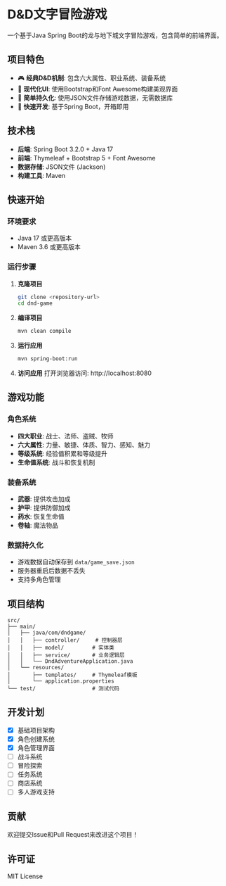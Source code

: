 # D&D文字冒险游戏

一个基于Java Spring Boot的龙与地下城文字冒险游戏，包含简单的前端界面。

## 项目特色

- 🎮 **经典D&D机制**: 包含六大属性、职业系统、装备系统
- 🎨 **现代化UI**: 使用Bootstrap和Font Awesome构建美观界面
- 💾 **简单持久化**: 使用JSON文件存储游戏数据，无需数据库
- 🚀 **快速开发**: 基于Spring Boot，开箱即用

## 技术栈

- **后端**: Spring Boot 3.2.0 + Java 17
- **前端**: Thymeleaf + Bootstrap 5 + Font Awesome
- **数据存储**: JSON文件 (Jackson)
- **构建工具**: Maven

## 快速开始

### 环境要求

- Java 17 或更高版本
- Maven 3.6 或更高版本

### 运行步骤

1. **克隆项目**
   ```bash
   git clone <repository-url>
   cd dnd-game
   ```

2. **编译项目**
   ```bash
   mvn clean compile
   ```

3. **运行应用**
   ```bash
   mvn spring-boot:run
   ```

4. **访问应用**
   打开浏览器访问: http://localhost:8080

## 游戏功能

### 角色系统
- **四大职业**: 战士、法师、盗贼、牧师
- **六大属性**: 力量、敏捷、体质、智力、感知、魅力
- **等级系统**: 经验值积累和等级提升
- **生命值系统**: 战斗和恢复机制

### 装备系统
- **武器**: 提供攻击加成
- **护甲**: 提供防御加成
- **药水**: 恢复生命值
- **卷轴**: 魔法物品

### 数据持久化
- 游戏数据自动保存到 `data/game_save.json`
- 服务器重启后数据不丢失
- 支持多角色管理

## 项目结构

```
src/
├── main/
│   ├── java/com/dndgame/
│   │   ├── controller/     # 控制器层
│   │   ├── model/         # 实体类
│   │   ├── service/       # 业务逻辑层
│   │   └── DndAdventureApplication.java
│   └── resources/
│       ├── templates/     # Thymeleaf模板
│       └── application.properties
└── test/                  # 测试代码
```

## 开发计划

- [x] 基础项目架构
- [x] 角色创建系统
- [x] 角色管理界面
- [ ] 战斗系统
- [ ] 冒险探索
- [ ] 任务系统
- [ ] 商店系统
- [ ] 多人游戏支持

## 贡献

欢迎提交Issue和Pull Request来改进这个项目！

## 许可证

MIT License 